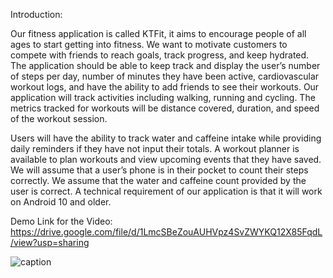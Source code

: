 Introduction:

Our fitness application is called KTFit, it aims to encourage people of all ages to start getting into fitness. We want to motivate customers to compete with friends to reach goals, track progress, and keep hydrated. The application should be able to keep track and display the user’s number of steps per day, number of minutes they have been active, cardiovascular workout logs, and have the ability to add friends to see their workouts. Our application will track activities including walking, running and cycling. The metrics tracked for workouts will be distance covered, duration, and speed of the workout session. 

Users will have the ability to track water and caffeine intake while providing daily reminders if they have not input their totals. A workout planner is available to plan workouts and view upcoming events that they have saved. We will assume that a user’s phone is in their pocket to count their steps correctly. We assume that the water and caffeine count provided by the user is correct. A technical requirement of our application is that it will work on Android 10 and older.

Demo Link for the Video:
https://drive.google.com/file/d/1LmcSBeZouAUHVpz4SvZWYKQ12X85FqdL/view?usp=sharing

![caption](https://drive.google.com/file/d/1LmcSBeZouAUHVpz4SvZWYKQ12X85FqdL/view?usp=sharing)